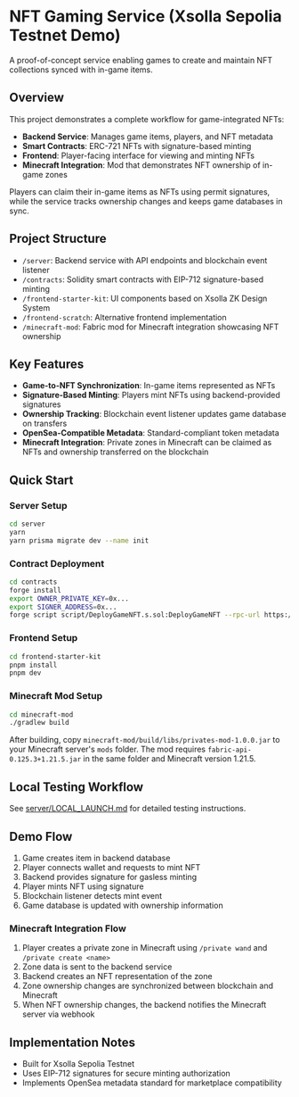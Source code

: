 # NFT Gaming Service (Xsolla Sepolia Testnet Demo)

A proof-of-concept service enabling games to create and maintain NFT collections synced with in-game items.

## Overview

This project demonstrates a complete workflow for game-integrated NFTs:

- **Backend Service**: Manages game items, players, and NFT metadata
- **Smart Contracts**: ERC-721 NFTs with signature-based minting
- **Frontend**: Player-facing interface for viewing and minting NFTs
- **Minecraft Integration**: Mod that demonstrates NFT ownership of in-game zones

Players can claim their in-game items as NFTs using permit signatures, while the service tracks ownership changes and keeps game databases in sync.

## Project Structure

- `/server`: Backend service with API endpoints and blockchain event listener
- `/contracts`: Solidity smart contracts with EIP-712 signature-based minting
- `/frontend-starter-kit`: UI components based on Xsolla ZK Design System
- `/frontend-scratch`: Alternative frontend implementation
- `/minecraft-mod`: Fabric mod for Minecraft integration showcasing NFT ownership

## Key Features

- **Game-to-NFT Synchronization**: In-game items represented as NFTs
- **Signature-Based Minting**: Players mint NFTs using backend-provided signatures
- **Ownership Tracking**: Blockchain event listener updates game database on transfers
- **OpenSea-Compatible Metadata**: Standard-compliant token metadata
- **Minecraft Integration**: Private zones in Minecraft can be claimed as NFTs and ownership transferred on the blockchain

## Quick Start

### Server Setup

```bash
cd server
yarn
yarn prisma migrate dev --name init
```

### Contract Deployment

```bash
cd contracts
forge install
export OWNER_PRIVATE_KEY=0x...
export SIGNER_ADDRESS=0x...
forge script script/DeployGameNFT.s.sol:DeployGameNFT --rpc-url https://zkrpc.xsollazk.com --broadcast --zksync
```

### Frontend Setup

```bash
cd frontend-starter-kit
pnpm install
pnpm dev
```

### Minecraft Mod Setup

```bash
cd minecraft-mod
./gradlew build
```

After building, copy `minecraft-mod/build/libs/privates-mod-1.0.0.jar` to your Minecraft server's `mods` folder. The mod requires `fabric-api-0.125.3+1.21.5.jar` in the same folder and Minecraft version 1.21.5.

## Local Testing Workflow

See [server/LOCAL_LAUNCH.md](./server/LOCAL_LAUNCH.md) for detailed testing instructions.

## Demo Flow

1. Game creates item in backend database
2. Player connects wallet and requests to mint NFT
3. Backend provides signature for gasless minting
4. Player mints NFT using signature
5. Blockchain listener detects mint event
6. Game database is updated with ownership information

### Minecraft Integration Flow

1. Player creates a private zone in Minecraft using `/private wand` and `/private create <name>`
2. Zone data is sent to the backend service
3. Backend creates an NFT representation of the zone
4. Zone ownership changes are synchronized between blockchain and Minecraft
5. When NFT ownership changes, the backend notifies the Minecraft server via webhook

## Implementation Notes

- Built for Xsolla Sepolia Testnet
- Uses EIP-712 signatures for secure minting authorization
- Implements OpenSea metadata standard for marketplace compatibility
